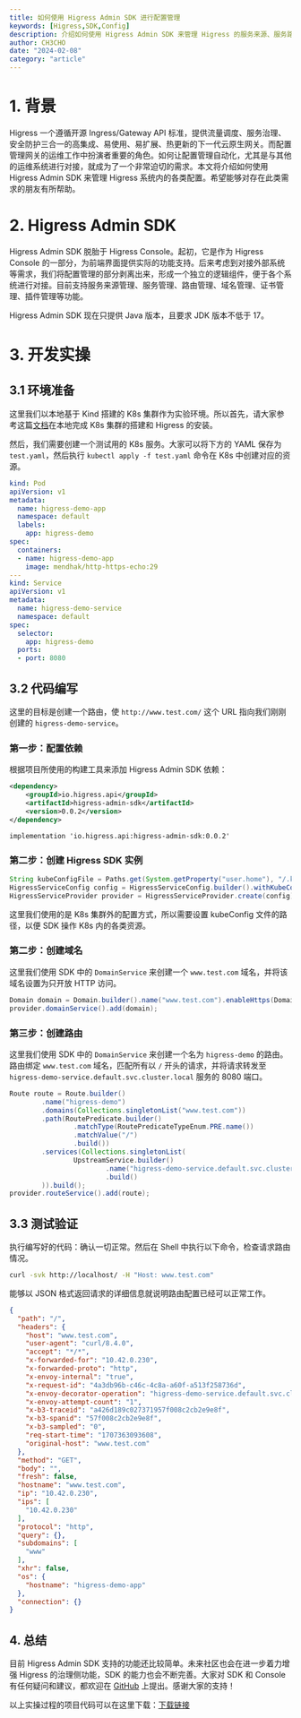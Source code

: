 ```yaml
---
title: 如何使用 Higress Admin SDK 进行配置管理
keywords: [Higress,SDK,Config]
description: 介绍如何使用 Higress Admin SDK 来管理 Higress 的服务来源、服务路由等各项配置。
author: CH3CHO
date: "2024-02-08"
category: "article"
---
```


# 1. 背景

Higress 一个遵循开源 Ingress/Gateway API 标准，提供流量调度、服务治理、安全防护三合一的高集成、易使用、易扩展、热更新的下一代云原生网关。而配置管理网关的运维工作中扮演者重要的角色。如何让配置管理自动化，尤其是与其他的运维系统进行对接，就成为了一个非常迫切的需求。本文将介绍如何使用 Higress Admin SDK 来管理 Higress 系统内的各类配置。希望能够对存在此类需求的朋友有所帮助。

# 2. Higress Admin SDK

Higress Admin SDK 脱胎于 Higress Console。起初，它是作为 Higress Console 的一部分，为前端界面提供实际的功能支持。后来考虑到对接外部系统等需求，我们将配置管理的部分剥离出来，形成一个独立的逻辑组件，便于各个系统进行对接。目前支持服务来源管理、服务管理、路由管理、域名管理、证书管理、插件管理等功能。

Higress Admin SDK 现在只提供 Java 版本，且要求 JDK 版本不低于 17。

# 3. 开发实操

## 3.1 环境准备

这里我们以本地基于 Kind 搭建的 K8s 集群作为实验环境。所以首先，请大家参考这篇[文档](https://higress.io/zh-cn/docs/user/quickstart#%E5%9C%BA%E6%99%AF%E4%BA%8C%E5%9C%A8%E6%9C%AC%E5%9C%B0-k8s%E7%8E%AF%E5%A2%83%E4%B8%AD%E4%BD%BF%E7%94%A8)在本地完成 K8s 集群的搭建和 Higress 的安装。

然后，我们需要创建一个测试用的 K8s 服务。大家可以将下方的 YAML 保存为 `test.yaml`，然后执行 `kubectl apply -f test.yaml` 命令在 K8s 中创建对应的资源。

```yaml
kind: Pod
apiVersion: v1
metadata:
  name: higress-demo-app
  namespace: default
  labels:
    app: higress-demo
spec:
  containers:
  - name: higress-demo-app
    image: mendhak/http-https-echo:29
---
kind: Service
apiVersion: v1
metadata:
  name: higress-demo-service
  namespace: default
spec:
  selector:
    app: higress-demo
  ports:
  - port: 8080
```

## 3.2 代码编写

这里的目标是创建一个路由，使 `http://www.test.com/` 这个 URL 指向我们刚刚创建的 `higress-demo-service`。

### 第一步：配置依赖

根据项目所使用的构建工具来添加 Higress Admin SDK 依赖：

```xml
<dependency>
    <groupId>io.higress.api</groupId>
    <artifactId>higress-admin-sdk</artifactId>
    <version>0.0.2</version>
</dependency>
```

```
implementation 'io.higress.api:higress-admin-sdk:0.0.2'
```

### 第二步：创建 Higress SDK 实例

```java
String kubeConfigFile = Paths.get(System.getProperty("user.home"), "/.kube/config").toString();
HigressServiceConfig config = HigressServiceConfig.builder().withKubeConfigPath(kubeConfigFile).build();
HigressServiceProvider provider = HigressServiceProvider.create(config);
```

这里我们使用的是 K8s 集群外的配置方式，所以需要设置 kubeConfig 文件的路径，以便 SDK 操作 K8s 内的各类资源。

### 第二步：创建域名

这里我们使用 SDK 中的 `DomainService` 来创建一个 `www.test.com` 域名，并将该域名设置为只开放 HTTP 访问。

```java
Domain domain = Domain.builder().name("www.test.com").enableHttps(Domain.EnableHttps.OFF).build();
provider.domainService().add(domain);
```

### 第三步：创建路由

这里我们使用 SDK 中的 `DomainService` 来创建一个名为 `higress-demo` 的路由。路由绑定 `www.test.com` 域名，匹配所有以 `/` 开头的请求，并将请求转发至 `higress-demo-service.default.svc.cluster.local` 服务的 8080 端口。

```java
Route route = Route.builder()
        .name("higress-demo")
        .domains(Collections.singletonList("www.test.com"))
        .path(RoutePredicate.builder()
                .matchType(RoutePredicateTypeEnum.PRE.name())
                .matchValue("/")
                .build())
        .services(Collections.singletonList(
                UpstreamService.builder()
                        .name("higress-demo-service.default.svc.cluster.local:8080")
                        .build()
        )).build();
provider.routeService().add(route);
```

## 3.3 测试验证

执行编写好的代码：确认一切正常。然后在 Shell 中执行以下命令，检查请求路由情况。

```bash
curl -svk http://localhost/ -H "Host: www.test.com"
```

能够以 JSON 格式返回请求的详细信息就说明路由配置已经可以正常工作。

```json
{
  "path": "/",
  "headers": {
    "host": "www.test.com",
    "user-agent": "curl/8.4.0",
    "accept": "*/*",
    "x-forwarded-for": "10.42.0.230",
    "x-forwarded-proto": "http",
    "x-envoy-internal": "true",
    "x-request-id": "4a3db96b-c46c-4c8a-a60f-a513f258736d",
    "x-envoy-decorator-operation": "higress-demo-service.default.svc.cluster.local:8080/*",
    "x-envoy-attempt-count": "1",
    "x-b3-traceid": "a426d189c027371957f008c2cb2e9e8f",
    "x-b3-spanid": "57f008c2cb2e9e8f",
    "x-b3-sampled": "0",
    "req-start-time": "1707363093608",
    "original-host": "www.test.com"
  },
  "method": "GET",
  "body": "",
  "fresh": false,
  "hostname": "www.test.com",
  "ip": "10.42.0.230",
  "ips": [
    "10.42.0.230"
  ],
  "protocol": "http",
  "query": {},
  "subdomains": [
    "www"
  ],
  "xhr": false,
  "os": {
    "hostname": "higress-demo-app"
  },
  "connection": {}
}
```

## 4. 总结

目前 Higress Admin SDK 支持的功能还比较简单。未来社区也会在进一步着力增强 Higress 的治理侧功能，SDK 的能力也会不断完善。大家对 SDK 和 Console 有任何疑问和建议，都欢迎在 [GitHub](https://github.com/higress-group/higress-console) 上提出。感谢大家的支持！

以上实操过程的项目代码可以在这里下载：[下载链接](/file/20240208_higress-admin-sdk-demo.zip)
